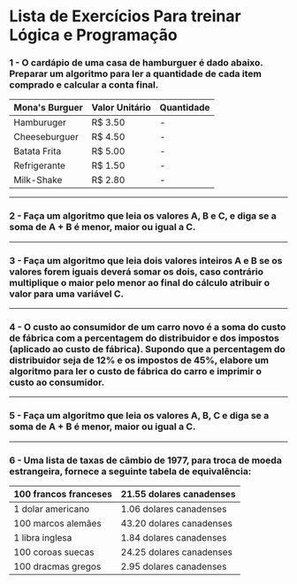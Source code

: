 # Lista de Exercícios Para treinar Lógica e Programação

### 1 - O cardápio de uma casa de hamburguer é dado abaixo. Preparar um algoritmo para ler a quantidade de cada item comprado e calcular a conta final.

| **Mona's Burguer** | **Valor Unitário** | **Quantidade** |
| ------------------ | ------------------ | -------------- |
| Hamburuger         | R$ 3.50            | -              |
| Cheeseburguer      | R$ 4.50            | -              |
| Batata Frita       | R$ 5.00            | -              |
| Refrigerante       | R$ 1.50            | -              |
| Milk-Shake         | R$ 2.80            | -              |

---

### 2 - Faça um algoritmo que leia os valores A, B e C, e diga se a soma de A + B é menor, maior ou igual a C.

---

### 3 - Faça um algoritmo que leia dois valores inteiros A e B se os valores forem iguais deverá somar os dois, caso contrário multiplique o maior pelo menor ao final do cálculo atribuir o valor para uma variável C.

---

### 4 - O custo ao consumidor de um carro novo é a soma do custo de fábrica com a percentagem do distribuidor e dos impostos (aplicado ao custo de fábrica). Supondo que a percentagem do distribuidor seja de 12% e os impostos de 45%, elabore um algoritmo para ler o custo de fábrica do carro e imprimir o custo ao consumidor.

---

### 5 - Faça um algoritmo que leia os valores A, B, C e diga se a soma de A + B é menor, maior ou igual a C.

---

### 6 - Uma lista de taxas de câmbio de 1977, para troca de moeda estrangeira, fornece a seguinte tabela de equivalência:

| 100 francos franceses | 21.55 dolares canadenses |
| --------------------- | ------------------------ |
| 1 dolar americano     | 1.06 dolares canadenses  |
| 100 marcos alemães    | 43.20 dolares canadenses |
| 1 libra inglesa       | 1.84 dolares canadenses  |
| 100 coroas suecas     | 24.25 dolares canadenses |
| 100 dracmas gregos    | 2.95 dolares canadenses  |
